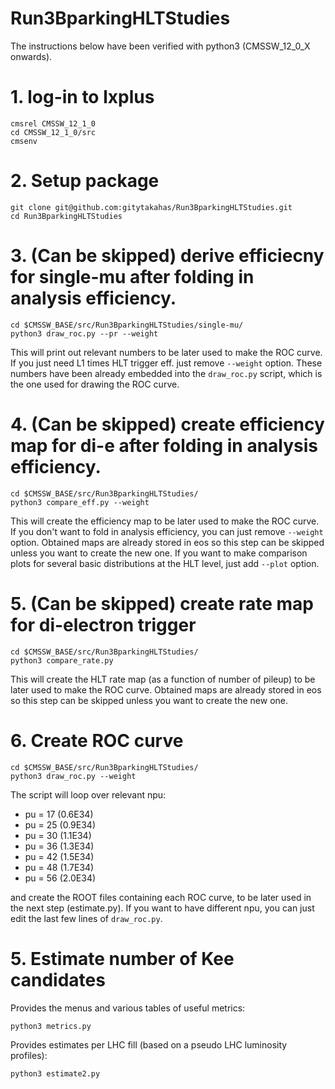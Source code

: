 # Run3BparkingHLTStudies

The instructions below have been verified with python3 (CMSSW_12_0_X onwards).

# 1. log-in to lxplus 
```
cmsrel CMSSW_12_1_0
cd CMSSW_12_1_0/src
cmsenv 
```

# 2. Setup package

```
git clone git@github.com:gitytakahas/Run3BparkingHLTStudies.git
cd Run3BparkingHLTStudies
```

# 3. (Can be skipped) derive efficiecny for single-mu after folding in analysis efficiency. 

```
cd $CMSSW_BASE/src/Run3BparkingHLTStudies/single-mu/
python3 draw_roc.py --pr --weight 
```

This will print out relevant numbers to be later used to make the ROC curve. 
If you just need L1 times HLT trigger eff. just remove ```--weight``` option.
These numbers have been already embedded into the ```draw_roc.py``` script, which is the one used for drawing the ROC curve.


# 4. (Can be skipped) create efficiency map for di-e after folding in analysis efficiency.

```
cd $CMSSW_BASE/src/Run3BparkingHLTStudies/
python3 compare_eff.py --weight
```

This will create the efficiency map to be later used to make the ROC curve. 
If you don't want to fold in analysis efficiency, you can just remove ```--weight``` option. 
Obtained maps are already stored in eos so this step can be skipped unless you want to create the new one.
If you want to make comparison plots for several basic distributions at the HLT level, just add ```--plot``` option.


# 5. (Can be skipped) create rate map for di-electron trigger

```
cd $CMSSW_BASE/src/Run3BparkingHLTStudies/
python3 compare_rate.py
```

This will create the HLT rate map (as a function of number of pileup) to be later used to make the ROC curve. 
Obtained maps are already stored in eos so this step can be skipped unless you want to create the new one.


# 6. Create ROC curve 

```
cd $CMSSW_BASE/src/Run3BparkingHLTStudies/
python3 draw_roc.py --weight
```

The script will loop over relevant npu: 
   * pu = 17 (0.6E34)
   * pu = 25 (0.9E34)
   * pu = 30 (1.1E34)
   * pu = 36 (1.3E34)
   * pu = 42 (1.5E34)
   * pu = 48 (1.7E34)
   * pu = 56 (2.0E34)

and create the ROOT files containing each ROC curve, to be later used in the next step (estimate.py). If you want to have different npu, you can just edit the last few lines of ```draw_roc.py```.


# 5. Estimate number of Kee candidates

Provides the menus and various tables of useful metrics:
```
python3 metrics.py 
```

Provides estimates per LHC fill (based on a pseudo LHC luminosity profiles):
```
python3 estimate2.py 
```
